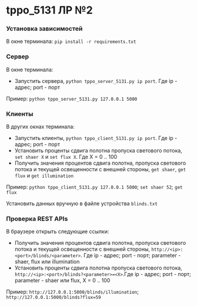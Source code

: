 # tppo_5131 ЛР №2

### Установка зависимостей
В окне терминала: `pip install -r requirements.txt`
### Сервер
В окне терминала:
- Запустить сервера, `python tppo_server_5131.py ip port`. Где ip - адрес; port - порт

Пример: `python tppo_server_5131.py 127.0.0.1 5000`
### Клиенты
В других окнах терминала:
- Запустить клиенты, `python tppo_client_5131.py ip port`. Где ip - адрес; port - порт
- Установить проценты сдвига полотна пропуска светового потока, `set shaer X` и `set flux X`. Где X = 0 .. 100
- Получить значения процентов сдвига полотна, пропуска светового потока и текущей освещенности с внешней стороны, `get shaer`, `get flux` и `get illumination`

Пример: `python tppo_client_5131.py 127.0.0.1 5000`; `set shaer 52`; `get flux`

Установить данных вручную в файле устройства `blinds.txt`
### Проверка REST APIs 
В браузере открыть следующие ссылки:
- Получить значения процентов сдвига полотна, пропуска светового потока и текущей освещенности с внешней стороны, `http://<ip>:<port>/blinds/<parameter>`. Где ip - адрес; port - порт; parameter - shaer, flux или illumination
- Установить проценты сдвига полотна пропуска светового потока, `http://<ip>:<port>/blinds?<parameter>=<X>`.Где ip - адрес; port - порт; parameter - shaer или flux, X = 0 .. 100

Пример: `http://127.0.0.1:5000/blinds/illumination`; `http://127.0.0.1:5000/blinds?flux=59`
